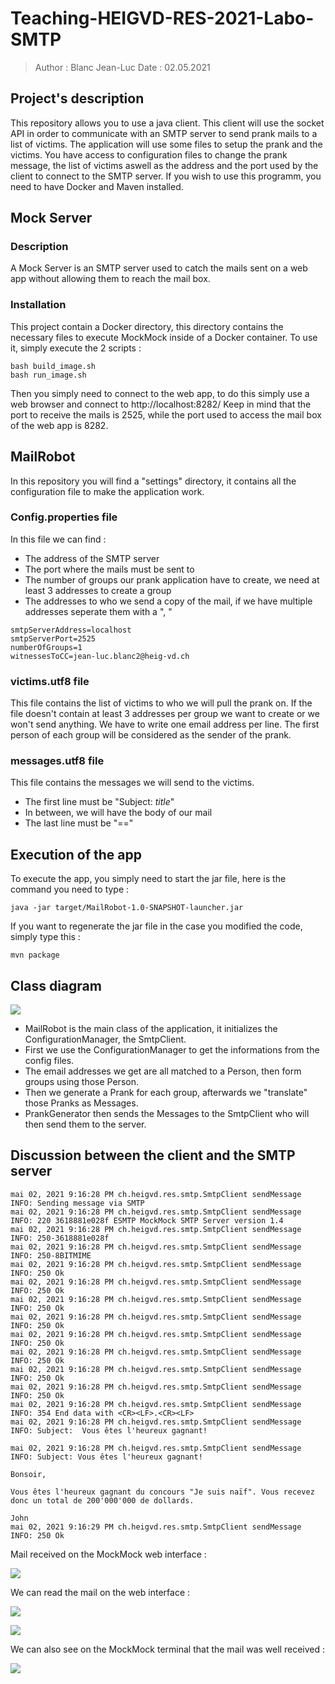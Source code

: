 # Teaching-HEIGVD-RES-2021-Labo-SMTP

>Author : Blanc Jean-Luc
>Date : 02.05.2021

## Project's description
This repository allows you to use a java client. This client will use the socket API in order to communicate with an SMTP server to send prank mails to a list of victims.
The application will use some files to setup the prank and the victims. You have access to configuration files to change the prank message, the list of victims aswell as the address and the port used by the client to connect to the SMTP server.
If you wish to use this programm, you need to have Docker and Maven installed.

## Mock Server
### Description
A Mock Server is an SMTP server used to catch the mails sent on a web app without allowing them to reach the mail box.
### Installation
This project contain a Docker directory, this directory contains the necessary files to execute MockMock inside of a Docker container.
To use it, simply execute the 2 scripts : 
```
bash build_image.sh
bash run_image.sh
```
Then you simply need to connect to the web app, to do this simply use a web browser and connect to http://localhost:8282/
Keep in mind that the port to receive the mails is 2525, while the port used to access the mail box of the web app is 8282.
## MailRobot
In this repository you will find a "settings" directory, it contains all the configuration file to make the application work.

### Config.properties file
In this file we can find : 
* The address of the SMTP server
* The port where the mails must be sent to
* The number of groups our prank application have to create, we need at least 3 addresses to create a group
* The addresses to who we send a copy of the mail, if we have multiple addresses seperate them with a ", "

```
smtpServerAddress=localhost
smtpServerPort=2525
numberOfGroups=1
witnessesToCC=jean-luc.blanc2@heig-vd.ch
```

### victims.utf8 file
This file contains the list of victims to who we will pull the prank on. If the file doesn't contain at least 3 addresses per group we want to create or we won't send anything.
We have to write one email address per line. The first person of each group will be considered as the sender of the prank.
### messages.utf8 file
This file contains the messages we will send to the victims.
* The first line must be "Subject: *title*"
* In between, we will have the body of our mail
* The last line must be "=="

## Execution of the app
To execute the app, you simply need to start the jar file, here is the command you need to type : 
```
java -jar target/MailRobot-1.0-SNAPSHOT-launcher.jar
```
If you want to regenerate the jar file in the case you modified the code, simply type this : 
```
mvn package
```

## Class diagram

![](\images\UML_Diagram.jpg)

* MailRobot is the main class of the application, it initializes the ConfigurationManager, the SmtpClient.
* First we use the ConfigurationManager to get the informations from the config files.
* The email addresses we get are all matched to a Person, then form groups using those Person.
* Then we generate a Prank for each group, afterwards we "translate" those Pranks as Messages.
* PrankGenerator then sends the Messages to the SmtpClient who will then send them to the server.



## Discussion between the client and the SMTP server



```
mai 02, 2021 9:16:28 PM ch.heigvd.res.smtp.SmtpClient sendMessage
INFO: Sending message via SMTP
mai 02, 2021 9:16:28 PM ch.heigvd.res.smtp.SmtpClient sendMessage
INFO: 220 3618881e028f ESMTP MockMock SMTP Server version 1.4
mai 02, 2021 9:16:28 PM ch.heigvd.res.smtp.SmtpClient sendMessage
INFO: 250-3618881e028f
mai 02, 2021 9:16:28 PM ch.heigvd.res.smtp.SmtpClient sendMessage
INFO: 250-8BITMIME
mai 02, 2021 9:16:28 PM ch.heigvd.res.smtp.SmtpClient sendMessage
INFO: 250 Ok
mai 02, 2021 9:16:28 PM ch.heigvd.res.smtp.SmtpClient sendMessage
INFO: 250 Ok
mai 02, 2021 9:16:28 PM ch.heigvd.res.smtp.SmtpClient sendMessage
INFO: 250 Ok
mai 02, 2021 9:16:28 PM ch.heigvd.res.smtp.SmtpClient sendMessage
INFO: 250 Ok
mai 02, 2021 9:16:28 PM ch.heigvd.res.smtp.SmtpClient sendMessage
INFO: 250 Ok
mai 02, 2021 9:16:28 PM ch.heigvd.res.smtp.SmtpClient sendMessage
INFO: 250 Ok
mai 02, 2021 9:16:28 PM ch.heigvd.res.smtp.SmtpClient sendMessage
INFO: 250 Ok
mai 02, 2021 9:16:28 PM ch.heigvd.res.smtp.SmtpClient sendMessage
INFO: 250 Ok
mai 02, 2021 9:16:28 PM ch.heigvd.res.smtp.SmtpClient sendMessage
INFO: 354 End data with <CR><LF>.<CR><LF>
mai 02, 2021 9:16:28 PM ch.heigvd.res.smtp.SmtpClient sendMessage
INFO: Subject:  Vous êtes l'heureux gagnant!

mai 02, 2021 9:16:28 PM ch.heigvd.res.smtp.SmtpClient sendMessage
INFO: Subject: Vous êtes l'heureux gagnant!

Bonsoir,

Vous êtes l'heureux gagnant du concours "Je suis naïf". Vous recevez donc un total de 200'000'000 de dollards.

John
mai 02, 2021 9:16:29 PM ch.heigvd.res.smtp.SmtpClient sendMessage
INFO: 250 Ok
```

Mail received on the MockMock web interface : 

![](\images\MailReceived.jpg)

We can read the mail on the web interface : 

![](\images\Mail1.jpg)

![](\images\Mail2.jpg)

We can also see on the MockMock terminal that the mail was well received : 

![](\images\dockerTerminal.jpg)